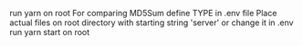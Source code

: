 run yarn on root
For comparing MD5Sum
define 
    TYPE
in .env file
Place actual files on root directory with starting string 'server' or change it in .env
run yarn start on root